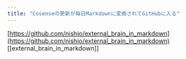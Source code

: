 ```yaml
---
title: "Cosenseの更新が毎日Markdownに変換されてGitHubに入る"
---
```


[https://github.com/nishio/external_brain_in_markdown](https://github.com/nishio/external_brain_in_markdown)
[[external_brain_in_markdown]]
